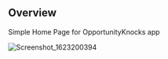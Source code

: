 ## Overview

Simple Home Page for OpportunityKnocks app

![Screenshot_1623200394](https://user-images.githubusercontent.com/47014233/121282323-2402b300-c88e-11eb-8083-f98be205edd0.png)
